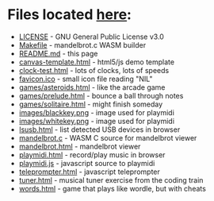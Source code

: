 # Files located [here](https://nlaredo.github.io/):

* [LICENSE](LICENSE) - GNU General Public License v3.0
* [Makefile](Makefile) - mandelbrot.c WASM builder
* [README.md](README.md) - this page
* [canvas-template.html](canvas-template.html) - html5/js demo template
* [clock-test.html](clock-test.html) - lots of clocks, lots of speeds
* [favicon.ico](favicon.ico) - small icon file reading "NIL"
* [games/asteroids.html](games/asteroids.html) - like the arcade game
* [games/prelude.html](games/prelude.html) - bounce a ball through notes
* [games/solitaire.html](games/solitaire.html) - might finish someday
* [images/blackkey.png](images/blackkey.png) - image used for playmidi
* [images/whitekey.png](images/whitekey.png) - image used for playmidi
* [lsusb.html](lsusb.html) - list detected USB devices in browser
* [mandelbrot.c](mandelbrot.c) - WASM C source for mandelbrot viewer
* [mandelbrot.html](mandelbrot.html) - mandelbrot viewer
* [playmidi.html](playmidi.html) - record/play music in browser
* [playmidi.js](playmidi.js) - javascript source to playmidi
* [teleprompter.html](teleprompter.html) - javascript teleprompter
* [tuner.html](tuner.html) - musical tuner exercise from the coding train
* [words.html](words.html) - game that plays like wordle, but with cheats
